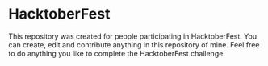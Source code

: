 # HacktoberFest
This repository was created for people participating in HacktoberFest.
You can create, edit and contribute anything in this repository of mine.
Feel free to do anything you like to complete the HacktoberFest challenge.

